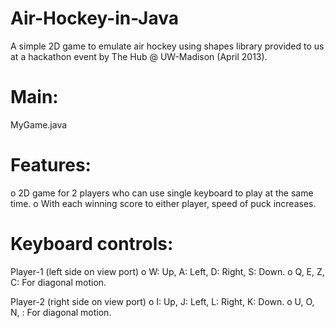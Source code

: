 Air-Hockey-in-Java
==================

A simple 2D game to emulate air hockey using shapes library provided to us at a hackathon event by The Hub @ UW-Madison (April 2013).

Main:
=====
MyGame.java

Features:
=========
o 2D game for 2 players who can use single keyboard to play at the same time.
o With each winning score to either player, speed of puck increases.

Keyboard controls:
==================
Player-1 (left side on view port)
o W: Up, A: Left, D: Right, S: Down.
o Q, E, Z, C: For diagonal motion.

Player-2 (right side on view port)
o I: Up, J: Left, L: Right, K: Down.
o U, O, N, <dot>: For diagonal motion.

